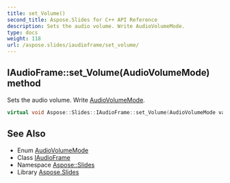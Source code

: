 ```yaml
---
title: set_Volume()
second_title: Aspose.Slides for C++ API Reference
description: Sets the audio volume. Write AudioVolumeMode.
type: docs
weight: 118
url: /aspose.slides/iaudioframe/set_volume/
---
```

## IAudioFrame::set_Volume(AudioVolumeMode) method


Sets the audio volume. Write [AudioVolumeMode](../../audiovolumemode/).

```cpp
virtual void Aspose::Slides::IAudioFrame::set_Volume(AudioVolumeMode value)=0
```

## See Also

* Enum [AudioVolumeMode](../../audiovolumemode/)
* Class [IAudioFrame](../)
* Namespace [Aspose::Slides](../../)
* Library [Aspose.Slides](../../../)